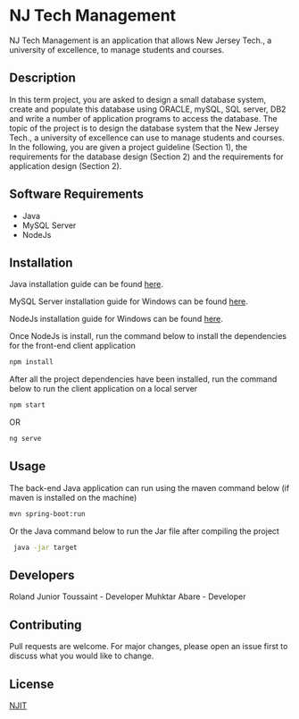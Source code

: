 # NJ Tech Management

NJ Tech Management is an application that allows New Jersey Tech., a university of excellence, to manage students and courses.

## Description
In this term project, you are asked to design a small database system, create and populate this database using ORACLE, mySQL, SQL server, DB2 and write a number of application programs to access the database. The topic of the project is to design the database system that the New Jersey Tech., a university of excellence can use to manage students and courses. In the following, you are given a project guideline (Section 1), the requirements for the database design (Section 2) and the requirements for application design (Section 2).

## Software Requirements
* Java
* MySQL Server
* NodeJs

## Installation

Java installation guide can be found [here](https://java.com/en/download/help/download_options.html).

MySQL Server installation guide for Windows can be found [here](https://dev.mysql.com/doc/mysql-installation-excerpt/5.7/en/).

NodeJs installation guide for Windows can be found [here](https://nodejs.org/en/download).

Once NodeJs is install, run the command below to install the dependencies for the front-end client application

```bash
npm install
```

After all the project dependencies have been installed, run the command below to run the client application on a local server

```bash
npm start
```
OR

```bash
ng serve
```

## Usage

The back-end Java application can run using the maven command below (if maven is installed on the machine)

```bash
mvn spring-boot:run
```

Or the Java command below to run the Jar file after compiling the project

```bash
 java -jar target
```

## Developers

Roland Junior Toussaint - Developer
Muhktar Abare - Developer


## Contributing
Pull requests are welcome. For major changes, please open an issue first to discuss what you would like to change.

## License
[NJIT](https://www.njit.edu/)